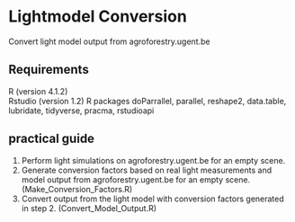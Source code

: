 # Lightmodel Conversion
Convert light model output from agroforestry.ugent.be

## Requirements
R (version 4.1.2)  
Rstudio (version 1.2)
R packages doParrallel, parallel, reshape2, data.table, lubridate, tidyverse, pracma, rstudioapi

## practical guide
1. Perform light simulations on agroforestry.ugent.be for an empty scene.
2. Generate conversion factors based on real light measurements and model output from agroforestry.ugent.be for an empty scene. (Make_Conversion_Factors.R)
3. Convert output from the light model with conversion factors generated in step 2. (Convert_Model_Output.R)
